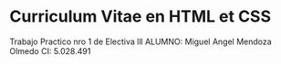 # Curriculum Vitae en HTML et CSS
Trabajo Practico nro 1 de Electiva lll
ALUMNO: Miguel Angel Mendoza Olmedo
CI:     5.028.491